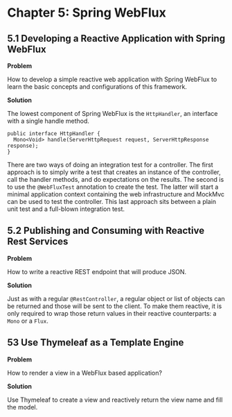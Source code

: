 # Chapter 5: Spring WebFlux

## 5.1 Developing a Reactive Application with Spring WebFlux

**Problem**

How to develop a simple reactive web application with Spring WebFlux to learn the basic concepts and configurations of this framework.

**Solution**

The lowest component of Spring WebFlux is the `HttpHandler`, an interface with a single handle method.

```
public interface HttpHandler {
  Mono<Void> handle(ServerHttpRequest request, ServerHttpResponse response);
}
```

There are two ways of doing an integration test for a controller. The first approach is to simply write a test that creates an instance of the controller, call the handler methods, and do expectations on the results. The second is to use the `@WebFluxTest` annotation to create the test. The latter will start a minimal application context containing the web infrastructure and MockMvc can be used to test the controller. This last approach sits between a plain unit test and a full-blown integration test.

## 5.2 Publishing and Consuming with Reactive Rest Services

**Problem**

How to write a reactive REST endpoint that will produce JSON.

**Solution**

Just as with a regular `@RestController`, a regular object or list of objects can be returned and those will be sent to the client. To make them reactive, it is only required to wrap those return values in their reactive counterparts: a `Mono` or a `Flux`.

## 53 Use Thymeleaf as a Template Engine

**Problem**

How to render a view in a WebFlux based application?

**Solution**

Use Thymeleaf to create a view and reactively return the view name and fill the model.
